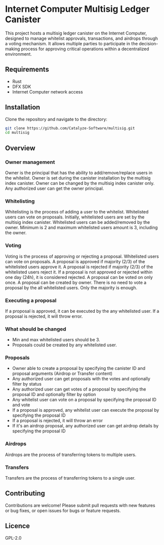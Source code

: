 # Internet Computer Multisig Ledger Canister

This project hosts a multisig ledger canister on the Internet Computer, designed to manage whitelist approvals, transactions, and airdrops through a voting mechanism. It allows multiple parties to participate in the decision-making process for approving critical operations within a decentralized environment.

## Requirements

- Rust
- DFX SDK
- Internet Computer network access

## Installation

Clone the repository and navigate to the directory:

```bash
git clone https://github.com/Catalyze-Software/multisig.git
cd multisig
```

## Overview

### Owner management

Owner is the principal that has the ability to add/remove/replace users in the whitelist. Owner is
set during the canister installation by the multisig index canister. Owner can be changed by the
multisig index canister only. Any authorized user can get the owner principal.

### Whitelisting

Whitelisting is the process of adding a user to the whitelist. Whitelisted users can vote on
proposals. Initially, whitelisted users are set by the multisig index canister. Whitelisted users
can be added/removed by the owner. Minimum is 2 and maximum whitelisted users amount is 3, including
the owner.

### Voting

Voting is the process of approving or rejecting a proposal. Whitelisted users can vote on proposals.
A proposal is approved if majority (2/3) of the whitelisted users approve it. A proposal is rejected if
majority (2/3) of the whitelisted users reject it. If a proposal is not approved or rejected within
one day (24h), it is considered rejected. A proposal can be voted on only once. A proposal can be created
by owner. There is no need to vote a proposal by the all whitelisted users. Only the majority is enough.

### Executing a proposal

If a proposal is approved, it can be executed by the any whitelisted user. If a proposal is rejected,
it will throw error.

### What should be changed

- Min and max whitelisted users should be 3.
- Proposals could be created by any whitelisted user.

### Proposals

- Owner able to create a proposal by specifying the canister ID and proposal arguments (Airdrop or
  Transfer content)
- Any authorized user can get proposals with the votes and optionally filter by status
- Any authorized user can get votes of a proposal by specifying the proposal ID and optionally filter
  by option
- Any whitelist user can vote on a proposal by specifying the proposal ID and vote
- If a proposal is approved, any whitelist user can execute the proposal by specifying the proposal ID
- If a proposal is rejected, it will throw an error
- If it's an airdrop proposal, any authorized user can get airdrop details by specifying the proposal ID

### Airdrops

Airdrops are the process of transferring tokens to multiple users.

### Transfers

Transfers are the process of transferring tokens to a single user.

## Contributing

Contributions are welcome! Please submit pull requests with new features or bug fixes, or open issues for bugs or feature requests.

## Licence

GPL-2.0
